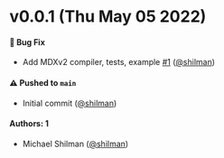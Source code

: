 # v0.0.1 (Thu May 05 2022)

#### 🐛 Bug Fix

- Add MDXv2 compiler, tests, example [#1](https://github.com/storybookjs/mdx2-csf/pull/1) ([@shilman](https://github.com/shilman))

#### ⚠️ Pushed to `main`

- Initial commit ([@shilman](https://github.com/shilman))

#### Authors: 1

- Michael Shilman ([@shilman](https://github.com/shilman))
